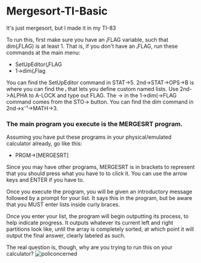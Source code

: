 # Mergesort-TI-Basic
It's just mergesort, but I made it in my TI-83

To run this, first make sure you have an ₗFLAG variable, such that dim(ₗFLAG) is at least 1.
That is, if you don't have an ₗFLAG, run these commands at the main menu:
- SetUpEditor(ₗFLAG
- 1→dim(ₗFlag

You can find the SetUpEditor command in STAT->5.
2nd→STAT→OPS→B is where you can find the ₗ that lets you define custom named lists.
Use 2nd->ALPHA to A-LOCK and type out FLAG.
The → in the 1→dim(→FLAG command comes from the STO→ button.
You can find the dim command in 2nd→x⁻¹→MATH→3.

### The main program you execute is the MERGESRT program.
Assuming you have put these programs in your physical/emulated calculator already, go like this:
- PRGM→[MERGESRT]

Since you may have other programs, MERGESRT is in brackets to represent that you should press what you have to to click it. You can use the arrow keys and ENTER if you have to.

Once you execute the program, you will be given an introductory message followed by a prompt for your list.
It says this in the program, but be aware that you MUST enter lists inside curly braces.

Once you enter your list, the program will begin outputting its process, to help indicate progress.
It outputs whatever its current left and right partitions look like, until the array is completely sorted, at which point it will output the final answer, clearly labeled as such.

The real question is, though, why are you trying to run this on your calculator? ![policoncerned](https://cdn.discordapp.com/attachments/893631412689850378/1151268512740933683/policoncerned.png)

